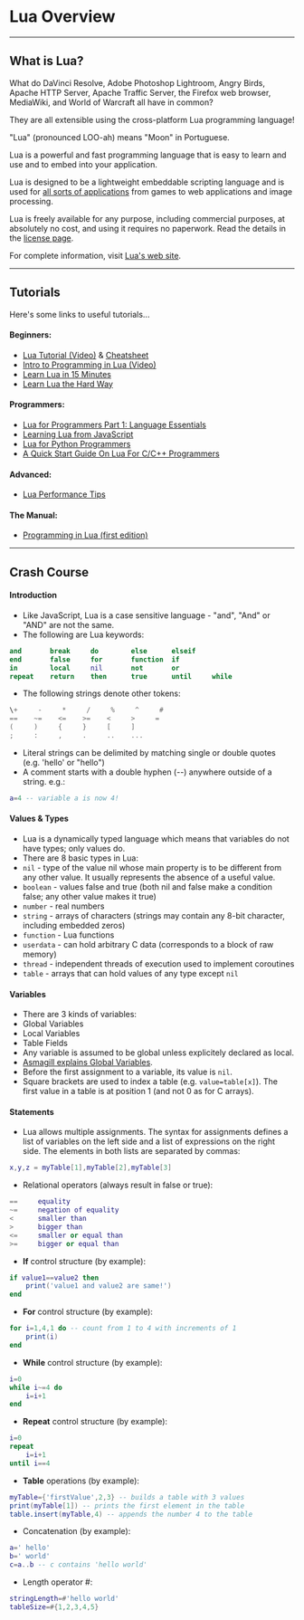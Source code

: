 # Lua Overview
---
## What is Lua?

What do DaVinci Resolve, Adobe Photoshop Lightroom, Angry Birds, Apache HTTP Server, Apache Traffic Server, the Firefox web browser, MediaWiki, and World of Warcraft all have in common?

They are all extensible using the cross-platform Lua programming language!

"Lua" (pronounced LOO-ah) means "Moon" in Portuguese.

Lua is a powerful and fast programming language that is easy to learn and use and to embed into your application.

Lua is designed to be a lightweight embeddable scripting language and is used for [all sorts of applications](https://www.lua.org/uses.html) from games to web applications and image processing.

Lua is freely available for any purpose, including commercial purposes, at absolutely no cost, and using it requires no paperwork. Read the details in the [license page](https://www.lua.org/license.html).

For complete information, visit [Lua's web site](http://www.lua.org/).

---

## Tutorials

Here's some links to useful tutorials...

#### Beginners:

* [Lua Tutorial (Video)](https://www.youtube.com/watch?v=iMacxZQMPXs) & [Cheatsheet](http://www.newthinktank.com/2015/06/learn-lua-one-video/)
* [Intro to Programming in Lua (Video)](https://www.youtube.com/playlist?list=PLz-rYTT-2nIvtosMFa-OVURa5J9fAgtNU)
* [Learn Lua in 15 Minutes](http://tylerneylon.com/a/learn-lua/)
* [Learn Lua the Hard Way](http://www.phailed.me/2011/02/learn-lua-the-hard-way-1/)

#### Programmers:

* [Lua for Programmers Part 1: Language Essentials](http://nova-fusion.com/2012/08/27/lua-for-programmers-part-1/)
* [Learning Lua from JavaScript](http://phrogz.net/lua/LearningLua_FromJS.html)
* [Lua for Python Programmers](http://the4thwiki.com/lua/)
* [A Quick Start Guide On Lua For C/C++ Programmers](https://docs.google.com/presentation/d/1wU7QwUQGved6jpnn-oYHjv9sU3d9TlqEvhv_TqyAZwM/edit#slide=id.i0)

#### Advanced:

* [Lua Performance Tips](https://www.lua.org/gems/sample.pdf)

#### The Manual:

*  [Programming in Lua (first edition)](http://www.lua.org/pil/contents.html)

---

## Crash Course

#### Introduction

* Like JavaScript, Lua is a case sensitive language - "and", "And" or "AND" are not the same.
* The following are Lua keywords:
```lua
and       break     do        else      elseif
end       false     for       function  if
in        local     nil       not       or
repeat    return    then      true      until     while
```
* The following strings denote other tokens:
```lua
\+     -     *     /     %     ^     #
==    ~=    <=    >=    <     >     =
(     )     {     }     [     ]
;     :     ,     .     ..    ...
```
* Literal strings can be delimited by matching single or double quotes (e.g. 'hello' or "hello")
* A comment starts with a double hyphen (--) anywhere outside of a string. e.g.:
```lua
a=4 -- variable a is now 4!
```

#### Values & Types

* Lua is a dynamically typed language which means that variables do not have types; only values do.
* There are 8 basic types in Lua:
 * `nil` - type of the value nil whose main property is to be different from any other value. It usually represents the absence of a useful value.
 * `boolean` - values false and true (both nil and false make a condition false; any other value makes it true)
 * `number` - real numbers
 * `string` - arrays of characters (strings may contain any 8-bit character, including embedded zeros)
 * `function` - Lua functions
 * `userdata` - can hold arbitrary C data (corresponds to a block of raw memory)
 * `thread` - independent threads of execution used to implement coroutines
 * `table` - arrays that can hold values of any type except `nil`

#### Variables

* There are 3 kinds of variables:
 * Global Variables
 * Local Variables
 * Table Fields
* Any variable is assumed to be global unless explicitely declared as local.
* [Asmagill explains Global Variables](https://github.com/Hammerspoon/hammerspoon/issues/1103#issuecomment-265087511).
* Before the first assignment to a variable, its value is `nil`.
* Square brackets are used to index a table (e.g. `value=table[x]`). The first value in a table is at position 1 (and not 0 as for C arrays).

#### Statements

* Lua allows multiple assignments. The syntax for assignments defines a list of variables on the left side and a list of expressions on the right side. The elements in both lists are separated by commas:
```lua
x,y,z = myTable[1],myTable[2],myTable[3]
```
* Relational operators (always result in false or true):
```lua
==     equality
~=     negation of equality
<      smaller than
>      bigger than
<=     smaller or equal than
>=     bigger or equal than
```
* **If** control structure (by example):
```lua
if value1==value2 then
    print('value1 and value2 are same!')
end
```
* **For** control structure (by example):
```lua
for i=1,4,1 do -- count from 1 to 4 with increments of 1
    print(i)
end
```
* **While** control structure (by example):
```lua
i=0
while i~=4 do
    i=i+1
end
```
* **Repeat** control structure (by example):
```lua
i=0
repeat
    i=i+1
until i==4
```
* **Table** operations (by example):
```lua
myTable={'firstValue',2,3} -- builds a table with 3 values
print(myTable[1]) -- prints the first element in the table
table.insert(myTable,4) -- appends the number 4 to the table
```
* Concatenation (by example):
```lua
a=' hello'
b=' world'
c=a..b -- c contains 'hello world'
```
* Length operator #:
```lua
stringLength=#'hello world'
tableSize=#{1,2,3,4,5}
```
